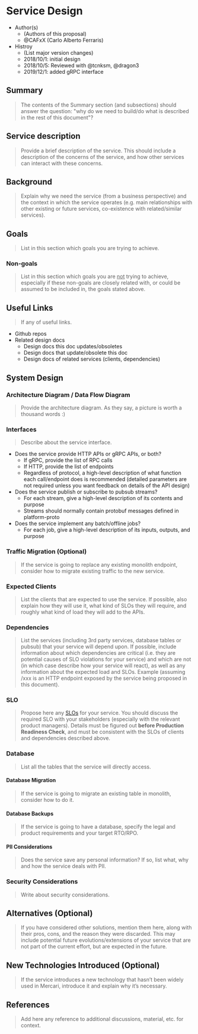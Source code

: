 # Service Design

- Author(s)
  - (Authors of this proposal)
  - @CAFxX (Carlo Alberto Ferraris)
- Histroy
  - (List major version changes)
  - 2018/10/1: initial design
  - 2018/10/5: Reviewed with @tcnksm, @dragon3
  - 2019/12/1: added gRPC interface

## Summary

> The contents of the Summary section (and subsections) should answer the question: "why do we need to build/do what is described in the rest of this document"?

## Service description

> Provide a brief description of the service. This should include a description of the concerns of the service, and how other services can interact with these concerns.

## Background

> Explain why we need the service (from a business perspective) and the context in which the service operates (e.g. main relationships with other existing or future services, co-existence with related/similar services).

## Goals

> List in this section which goals you are trying to achieve.

### Non-goals

> List in this section which goals you are <span style="text-decoration:underline;">not</span> trying to achieve, especially if these non-goals are closely related with, or could be assumed to be included in, the goals stated above.

## Useful Links

> If any of useful links.

- Github repos
- Related design docs
  - Design docs this doc updates/obsoletes
  - Design docs that update/obsolete this doc
  - Design docs of related services (clients, dependencies)

## System Design

### Architecture Diagram / Data Flow Diagram

> Provide the architecture diagram. As they say, a picture is worth a thousand words :)

### Interfaces

> Describe about the service interface.

- Does the service provide HTTP APIs or gRPC APIs, or both?
  - If gRPC, provide the list of RPC calls
  - If HTTP, provide the list of endpoints
  - Regardless of protocol, a high-level description of what function each call/endpoint does is recommended (detailed parameters are not required unless you want feedback on details of the API design)
- Does the service publish or subscribe to pubsub streams?
  - For each stream, give a high-level description of its contents and purpose
  - Streams should normally contain protobuf messages defined in platform-proto
- Does the service implement any batch/offline jobs?
  - For each job, give a high-level description of its inputs, outputs, and purpose

### Traffic Migration (Optional)

> If the service is going to replace any existing monolith endpoint, consider how to migrate existing traffic to the new service.

### Expected Clients

> List the clients that are expected to use the service. If possible, also explain how they will use it, what kind of SLOs they will require, and roughly what kind of load they will add to the APIs.

### Dependencies

> List the services (including 3rd party services, database tables or pubsub) that your service will depend upon. If possible, include information about which dependencies are critical (i.e. they are potential causes of SLO violations for your service) and which are not (in which case describe how your service will react), as well as any information about the expected load and SLOs. Example (assuming /xxx is an HTTP endpoint exposed by the service being proposed in this document).

### SLO

> Propose here any [SLOs](https://landing.google.com/sre/sre-book/chapters/service-level-objectives/) for your service. You should discuss the required SLO with your stakeholders (especially with the relevant product managers). Details must be figured out **before Production Readiness Check**, and must be consistent with the SLOs of clients and dependencies described above.

### Database

> List all the tables that the service will directly access.

#### Database Migration

> If the service is going to migrate an existing table in monolith, consider how to do it.

#### Database Backups

> If the service is going to have a database, specify the legal and product requirements and your target RTO/RPO.

#### PII Considerations

> Does the service save any personal information? If so, list what, why and how the service deals with PII.

### Security Considerations

> Write about security considerations.

## Alternatives (Optional)

> If you have considered other solutions, mention them here, along with their pros, cons, and the reason they were discarded. This may include potential future evolutions/extensions of your service that are not part of the current effort, but are expected in the future.

## New Technologies Introduced (Optional)

> If the service introduces a new technology that hasn’t been widely used in Mercari, introduce it and explain why it’s necessary.

## References

> Add here any reference to additional discussions, material, etc. for context.

